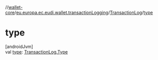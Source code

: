 //[wallet-core](../../../index.md)/[eu.europa.ec.eudi.wallet.transactionLogging](../index.md)/[TransactionLog](index.md)/[type](type.md)

# type

[androidJvm]\
val [type](type.md): [TransactionLog.Type](-type/index.md)
